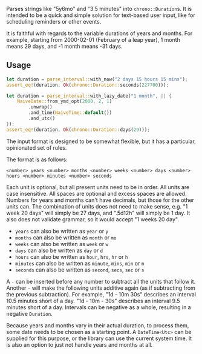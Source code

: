 Parses strings like "5y6mo" and "3.5 minutes" into `chrono::Duration`s. It is intended to be a quick and simple solution for text-based user input, like for scheduling reminders or other events.

It is faithful with regards to the variable durations of years and months. For example, starting from 2000-02-01 (February of a leap year), 1 month means 29 days, and -1 month means -31 days.

## Usage

```rs
let duration = parse_interval::with_now("2 days 15 hours 15 mins");
assert_eq!(duration, Ok(chrono::Duration::seconds(227700)));
```
```rs
let duration = parse_interval::with_lazy_date("1 month", || {
	NaiveDate::from_ymd_opt(2000, 2, 1)
		.unwrap()
		.and_time(NaiveTime::default())
		.and_utc()
});
assert_eq!(duration, Ok(chrono::Duration::days(29)));
```

The input format is designed to be somewhat flexible, but it has a particular, opinionated set of rules.

The format is as follows:

`<number> years <number> months <number> weeks <number> days <number> hours <number> minutes <number> seconds`

Each unit is optional, but all present units need to be in order. All units are case insensitive. All spaces are optional and excess spaces are allowed. Numbers for years and months can't have decimals, but those for the other units can. The combination of units does not need to make sense, e.g. "1 week 20 days" will simply be 27 days, and ".5d12h" will simply be 1 day. It also does not validate grammar, so it would accept "1 weeks 20 day".

* `years` can also be written as `year` or `y`
* `months` can also be written as `month` or `mo`
* `weeks` can also be written as `week` or `w`
* `days` can also be written as `day` or `d`
* `hours` can also be written as `hour`, `hrs`, `hr` or `h`
* `minutes` can also be written as `minute`, `mins`, `min` or `m`
* `seconds` can also be written as `second`, `secs`, `sec` or `s`

A `-` can be inserted before any number to subtract all the units that follow it. Another `-` will make the following units additive again (as if subtracting from the previous subtraction). For example, "1d - 10m 30s" describes an interval 10.5 minutes short of a day. "1d - 10m - 30s" describes an interval 9.5 minutes short of a day. Intervals can be negative as a whole, resulting in a negative `Duration`.

Because years and months vary in their actual duration, to process them, some date needs to be chosen as a starting point. A `DateTime<Utc>` can be supplied for this purpose, or the library can use the current system time. It is also an option to just not handle years and months at all.
